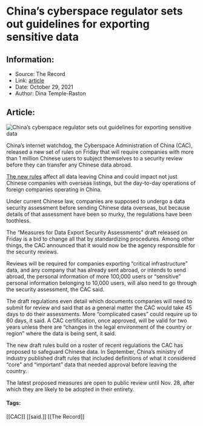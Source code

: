 # China’s cyberspace regulator sets out guidelines for exporting sensitive data
### 

## Information:
+ Source: The Record
+ Link: [article](https://therecord.media/chinas-cyberspace-regulator-sets-out-guidelines-for-exporting-sensitive-data/)
+ Date: October 29, 2021
+ Author: Dina Temple-Raston


## Article:
![China’s cyberspace regulator sets out guidelines for exporting sensitive data](https://therecord.media/wp-content/uploads/2021/10/kayla-kozlowski-ECQ-3QXThAA-unsplash-2-1-e1635522698118.jpg)

China’s internet watchdog, the Cyberspace Administration of China (CAC), released a new set of rules on Friday that will require companies with more than 1 million Chinese users to subject themselves to a security review before they can transfer any Chinese data abroad. 


[The new rules](http://www.cac.gov.cn/2021-10/29/c_1637102874600858.htm?mc_cid=3aadf17929&mc_eid=2c780a9b26) affect all data leaving China and could impact not just Chinese companies with overseas listings, but the day-to-day operations of foreign companies operating in China.


Under current Chinese law, companies are supposed to undergo a data security assessment before sending Chinese data overseas, but because details of that assessment have been so murky, the regulations have been toothless.


The “Measures for Data Export Security Assessments” draft released on Friday is a bid to change all that by standardizing procedures. Among other things, the CAC announced that it would now be the agency responsible for the security reviews. 


Reviews will be required for companies exporting “critical infrastructure” data, and any company that has already sent abroad, or intends to send abroad, the personal information of more 100,000 users or “sensitive” personal information belonging to 10,000 users, will also need to go through the security assessment, the CAC said.


The draft regulations even detail which documents companies will need to submit for review and said that as a general matter the CAC would take 45 days to do their assessments. More “complicated cases” could require up to 60 days, it said. A CAC certification, once approved, will be valid for two years unless there are “changes in the legal environment of the country or region” where the data is being sent, it said. 


The new draft rules build on a roster of recent regulations the CAC has proposed to safeguard Chinese data. In September, China’s ministry of industry published draft rules that included definitions of what it considered “core” and “important” data that needed approval before leaving the country. 


The latest proposed measures are open to public review until Nov. 28, after which they are likely to be adopted in their entirety.





#### Tags:
[[CAC]] [[said.]] [[The Record]]
